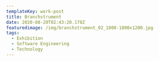 ```yaml
---
templateKey: work-post
title: Branchstrument
date: 2020-08-20T02:43:20.178Z
featuredimage: /img/branchstrument_02_1800-1800x1200.jpg
tags:
  - Exhibition
  - Software Engineering
  - Technology
---
```

